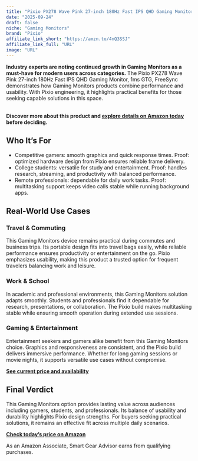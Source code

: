 ```yaml
---
title: "Pixio PX278 Wave Pink 27-inch 180Hz Fast IPS QHD Gaming Monitor, 1ms GTG, FreeSync"
date: "2025-09-24"
draft: false
niche: "Gaming Monitors"
brand: "Pixio"
affiliate_link_short: "https://amzn.to/4nQ3SSJ"
affiliate_link_full: "URL"
image: "URL"
---
```


<p><strong>Industry experts are noting continued growth in Gaming Monitors as a must-have for modern users across categories.</strong> The Pixio PX278 Wave Pink 27-inch 180Hz Fast IPS QHD Gaming Monitor, 1ms GTG, FreeSync demonstrates how Gaming Monitors products combine performance and usability. With Pixio engineering, it highlights practical benefits for those seeking capable solutions in this space.</p>
<br>
<strong>Discover more about this product and <a href="https://amzn.to/4nQ3SSJ" rel="nofollow sponsored">explore details on Amazon today</a> before deciding.</strong>
<br>

<h2>Who It’s For</h2>
<ul>
  <li>Competitive gamers: smooth graphics and quick response times. Proof: optimized hardware design from Pixio ensures reliable frame delivery.</li>
  <li>College students: versatile for study and entertainment. Proof: handles research, streaming, and productivity with balanced performance.</li>
  <li>Remote professionals: dependable for daily work tasks. Proof: multitasking support keeps video calls stable while running background apps.</li>
</ul>

<h2>Real-World Use Cases</h2>

<h3>Travel & Commuting</h3>
<p>This Gaming Monitors device remains practical during commutes and business trips. Its portable design fits into travel bags easily, while reliable performance ensures productivity or entertainment on the go. Pixio emphasizes usability, making this product a trusted option for frequent travelers balancing work and leisure.</p>

<h3>Work & School</h3>
<p>In academic and professional environments, this Gaming Monitors solution adapts smoothly. Students and professionals find it dependable for research, presentations, or collaboration. The Pixio build makes multitasking stable while ensuring smooth operation during extended use sessions.</p>

<h3>Gaming & Entertainment</h3>
<p>Entertainment seekers and gamers alike benefit from this Gaming Monitors choice. Graphics and responsiveness are consistent, and the Pixio build delivers immersive performance. Whether for long gaming sessions or movie nights, it supports versatile use cases without compromise.</p>

<p><strong><a href="https://amzn.to/4nQ3SSJ" rel="nofollow sponsored">See current price and availability</a></strong></p>

<h2>Final Verdict</h2>
<p>This Gaming Monitors option provides lasting value across audiences including gamers, students, and professionals. Its balance of usability and durability highlights Pixio design strengths. For buyers seeking practical solutions, it remains an effective fit across multiple daily scenarios.</p>

<p><strong><a href="https://amzn.to/4nQ3SSJ" rel="nofollow sponsored">Check today’s price on Amazon</a></strong></p>

<p>As an Amazon Associate, Smart Gear Advisor earns from qualifying purchases.</p>
